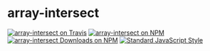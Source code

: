 # array-intersect

[![array-intersect on Travis](https://img.shields.io/travis/callmecavs/array-intersect.svg?style=flat-square)](https://travis-ci.org/callmecavs/array-intersect) [![array-intersect on NPM](https://img.shields.io/npm/v/array-intersect.svg?style=flat-square)](https://www.npmjs.com/package/array-intersect) [![array-intersect Downloads on NPM](https://img.shields.io/npm/dm/array-intersect.svg?style=flat-square)](https://www.npmjs.com/package/array-intersect) [![Standard JavaScript Style](https://img.shields.io/badge/code_style-standard-brightgreen.svg?style=flat-square)](http://standardjs.com/)
